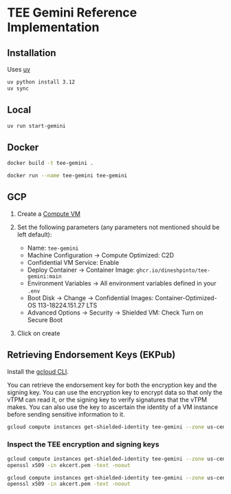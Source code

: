 # TEE Gemini Reference Implementation

## Installation

Uses [uv](https://docs.astral.sh/uv/)

```bash
uv python install 3.12
uv sync
```

## Local

```bash
uv run start-gemini
```

## Docker

```bash
docker build -t tee-gemini .
```

```bash
docker run --name tee-gemini tee-gemini
```

## GCP

1. Create a [Compute VM](https://console.cloud.google.com/compute/instancesAdd)
2. Set the following parameters (any parameters not mentioned should be left default):

    - Name: `tee-gemini`
    - Machine Configuration -> Compute Optimized: C2D
    - Confidential VM Service: Enable
    - Deploy Container -> Container Image: `ghcr.io/dineshpinto/tee-gemini:main`
    - Environment Variables -> All environment variables defined in your `.env`
    - Boot Disk -> Change -> Confidential Images: Container-Optimized-OS 113-18224.151.27 LTS
    - Advanced Options -> Security -> Shielded VM: Check Turn on Secure Boot

3. Click on create

## Retrieving Endorsement Keys (EKPub)

Install the [gcloud CLI](https://cloud.google.com/sdk/docs/install).

You can retrieve the endorsement key for both the encryption key and the signing key. You can use the encryption key to encrypt data so that only the vTPM can read it, or the signing key to verify signatures that the vTPM makes. You can also use the key to ascertain the identity of a VM instance before sending sensitive information to it.

```bash
gcloud compute instances get-shielded-identity tee-gemini --zone us-central1-a
```

### Inspect the TEE encryption and signing keys

```bash
gcloud compute instances get-shielded-identity tee-gemini --zone us-central1-a --format=json | jq -r '.encryptionKey.ekCert' > ekcert.pem
openssl x509 -in ekcert.pem -text -noout
```

```bash
gcloud compute instances get-shielded-identity tee-gemini --zone us-central1-a --format=json | jq -r '.signingKey.ekCert' > akcert.pem
openssl x509 -in akcert.pem -text -noout
```

